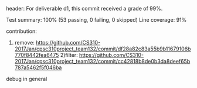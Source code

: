 header:
For deliverable d1, this commit received a grade of 99%.

Test summary: 100% (53 passing, 0 failing, 0 skipped)
Line coverage: 91%

contribution:
1) remove:
https://github.com/CS310-2017Jan/cpsc310project_team132/commit/df28a82c83a55b9b11679106b770f8442fea6475
2)filter:
https://github.com/CS310-2017Jan/cpsc310project_team132/commit/cc42818b8de0b3da8deef65b787a5462f5f046ba

debug in general

